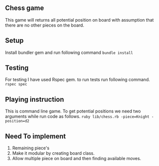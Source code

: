 ## Chess game 
This game will returns all potential position on board with assumption that there are no other pieces on the board. 

## Setup
Install bundler gem and run following command
  `bundle install`

## Testing
For testing I have used Rspec gem. to run tests run following command.
  `rspec spec`

## Playing instruction
This is command line game. To get potential positions we need two arguments while run code as follows.
  `ruby lib/chess.rb -piece=Knight -position=d2`

## Need To implement
  1) Remaining piece's
  2) Make it  modular by creating board class.
  3) Allow multiple piece on board and then finding available moves.